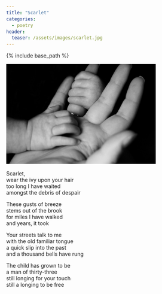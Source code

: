 ```yaml
---
title: "Scarlet"
categories:
  - poetry
header:
  teaser: /assets/images/scarlet.jpg
---
```


{% include base_path %}

<img src="/assets/images/scarlet.jpg" width="400">

Scarlet,  
wear the ivy upon your hair  
too long I have waited  
amongst the debris of despair

These gusts of breeze  
stems out of the brook  
for miles I have walked  
and years, it took

Your streets talk to me  
with the old familiar tongue  
a quick slip into the past  
and a thousand bells have rung

The child has grown to be  
a man of thirty-three  
still longing for your touch  
still a longing to be free
